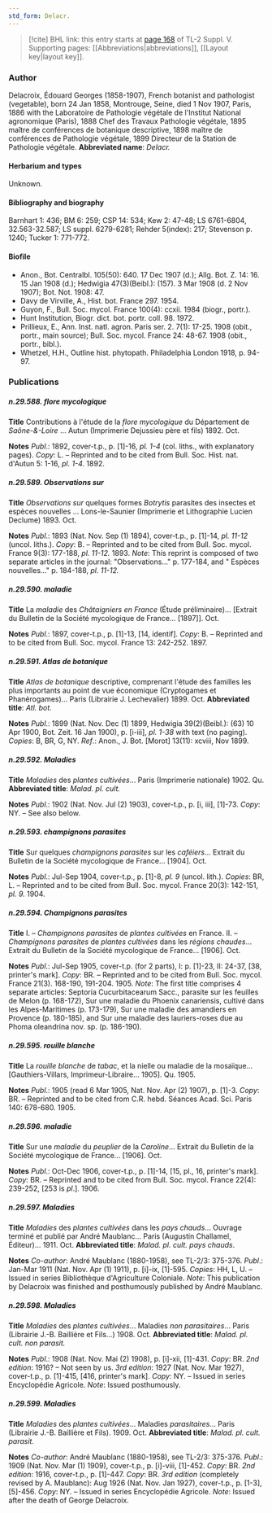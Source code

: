 ```yaml
---
std_form: Delacr.
---
```


> [!cite] BHL link: this entry starts at [page 168](https://www.biodiversitylibrary.org/page/33259214) of TL-2 Suppl. V.
> Supporting pages: [[Abbreviations|abbreviations]], [[Layout key|layout key]].

### Author

Delacroix, Édouard Georges (1858-1907), French botanist and pathologist (vegetable), born 24 Jan 1858, Montrouge, Seine, died 1 Nov 1907, Paris, 1886 with the Laboratoire de Pathologie végétale de l'Institut National agronomique (Paris), 1888 Chef des Travaux Pathologie végétale, 1895 maître de conférences de botanique descriptive, 1898 maître de conférences de Pathologie végétale, 1899 Directeur de la Station de Pathologie végétale. 
**Abbreviated name**: *Delacr.*

#### Herbarium and types

Unknown.

#### Bibliography and biography

Barnhart 1: 436; BM 6: 259; CSP 14: 534; Kew 2: 47-48; LS 6761-6804, 32.563-32.587; LS suppl. 6279-6281; Rehder 5(index): 217; Stevenson p. 1240; Tucker 1: 771-772.

#### Biofile

- Anon., Bot. Centralbl. 105(50): 640. 17 Dec 1907 (d.); Allg. Bot. Z. 14: 16. 15 Jan 1908 (d.); Hedwigia 47(3)(Beibl.): (157). 3 Mar 1908 (d. 2 Nov 1907); Bot. Not. 1908: 47.
- Davy de Virville, A., Hist. bot. France 297. 1954.
- Guyon, F., Bull. Soc. mycol. France 100(4): ccxii. 1984 (biogr., portr.).
- Hunt Institution, Biogr. dict. bot. portr. coll. 98. 1972.
- Prillieux, E., Ann. Inst. natl. agron. Paris ser. 2. 7(1): 17-25. 1908 (obit., portr., main source); Bull. Soc. mycol. France 24: 48-67. 1908 (obit., portr., bibl.).
- Whetzel, H.H., Outline hist. phytopath. Philadelphia London 1918, p. 94-97.

### Publications

##### n.29.588. flore mycologique

**Title**
Contributions à l'étude de la *flore mycologique* du Département de *Saône-&-Loire* ... Autun (Imprimerie Dejussieu père et fils) 1892. Oct.

**Notes**
*Publ*.: 1892, cover-t.p., p. \[1\]-16, *pl. 1-4* (col. liths., with explanatory pages). *Copy*: L. – Reprinted and to be cited from Bull. Soc. Hist. nat. d'Autun 5: 1-16, *pl. 1-4.* 1892.

##### n.29.589. Observations sur

**Title**
*Observations sur* quelques formes *Botrytis* parasites des insectes et espèces nouvelles ... Lons-le-Saunier (Imprimerie et Lithographie Lucien Declume) 1893. Oct.

**Notes**
*Publ*.: 1893 (Nat. Nov. Sep (1) 1894), cover-t.p., p. \[1\]-14, *pl. 11-12* (uncol. liths.). *Copy*: B. – Reprinted and to be cited from Bull. Soc. mycol. France 9(3): 177-188, *pl. 11-12.* 1893.
*Note*: This reprint is composed of two separate articles in the journal: "Observations..." p. 177-184, and " Espèces nouvelles..." p. 184-188, *pl. 11-12.*

##### n.29.590. maladie

**Title**
La *maladie* des *Châtaigniers en France* (Étude préliminaire)... \[Extrait du Bulletin de la Société mycologique de France... \[1897\]\]. Oct.

**Notes**
*Publ*.: 1897, cover-t.p., p. \[1\]-13, \[14, identif\]. *Copy*: B. – Reprinted and to be cited from Bull. Soc. mycol. France 13: 242-252. 1897.

##### n.29.591. Atlas de botanique

**Title**
*Atlas de botanique* descriptive, comprenant l'étude des familles les plus importants au point de vue économique (Cryptogames et Phanérogames)... Paris (Librairie J. Lechevalier) 1899. Oct.
**Abbreviated title**: *Atl. bot.*

**Notes**
*Publ*.: 1899 (Nat. Nov. Dec (1) 1899, Hedwigia 39(2)(Beibl.): (63) 10 Apr 1900, Bot. Zeit. 16 Jan 1900), p. \[i-iii\], *pl. 1-38* with text (no paging). *Copies*: B, BR, G, NY.
*Ref*.: Anon., J. Bot. \[Morot\] 13(11): xcviii, Nov 1899.

##### n.29.592. Maladies

**Title**
*Maladies* des *plantes cultivées*... Paris (Imprimerie nationale) 1902. Qu.
**Abbreviated title**: *Malad. pl. cult.*

**Notes**
*Publ*.: 1902 (Nat. Nov. Jul (2) 1903), cover-t.p., p. \[i, iii\], \[1\]-73. *Copy*: NY. – See also below.

##### n.29.593. champignons parasites

**Title**
Sur quelques *champignons parasites* sur les *caféiers*... Extrait du Bulletin de la Société mycologique de France... \[1904\]. Oct.

**Notes**
*Publ*.: Jul-Sep 1904, cover-t.p., p. \[1\]-8, *pl. 9* (uncol. lith.). *Copies*: BR, L. – Reprinted and to be cited from Bull. Soc. mycol. France 20(3): 142-151, *pl. 9.* 1904.

##### n.29.594. Champignons parasites

**Title**
I. – *Champignons parasites* de *plantes cultivées* en France. II. – *Champignons parasites* de *plantes cultivées* dans les *régions chaudes*... Extrait du Bulletin de la Société mycologique de France... \[1906\]. Oct.

**Notes**
*Publ*.: Jul-Sep 1905, cover-t.p. (for 2 parts), I: p. \[1\]-23, II: 24-37, \[38, printer's mark\]. *Copy*: BR. – Reprinted and to be cited from Bull. Soc. mycol. France 21(3). 168-190, 191-204. 1905.
*Note*: The first title comprises 4 separate articles: Septoria Cucurbitacearum Sacc., parasite sur les feuilles de Melon (p. 168-172), Sur une maladie du Phoenix canariensis, cultivé dans les Alpes-Maritimes (p. 173-179), Sur une maladie des amandiers en Provence (p. 180-185), and Sur une maladie des lauriers-roses due au Phoma oleandrina nov. sp. (p. 186-190).

##### n.29.595. rouille blanche

**Title**
La *rouille blanche* de *tabac*, et la nielle ou maladie de la mosaïque... \[Gauthiers-Villars, Imprimeur-Libraire... 1905\]. Qu. 1905.

**Notes**
*Publ*.: 1905 (read 6 Mar 1905, Nat. Nov. Apr (2) 1907), p. \[1\]-3. *Copy*: BR. – Reprinted and to be cited from C.R. hebd. Séances Acad. Sci. Paris 140: 678-680. 1905.

##### n.29.596. maladie

**Title**
Sur une *maladie* du *peuplier* de la *Caroline*... Extrait du Bulletin de la Société mycologique de France... \[1906\]. Oct.

**Notes**
*Publ*.: Oct-Dec 1906, cover-t.p., p. \[1\]-14, \[15, pl., 16, printer's mark\]. *Copy*: BR. – Reprinted and to be cited from Bull. Soc. mycol. France 22(4): 239-252, \[253 is *pl*.\]. 1906.

##### n.29.597. Maladies

**Title**
*Maladies* des *plantes cultivées* dans les *pays chauds*... Ouvrage terminé et publié par André Maublanc... Paris (Augustin Challamel, Éditeur)... 1911. Oct.
**Abbreviated title**: *Malad. pl. cult. pays chauds*.

**Notes**
*Co-author*: André Maublanc (1880-1958), see TL-2/3: 375-376.
*Publ*.: Jan-Mar 1911 (Nat. Nov. Apr (1) 1911), p. \[i\]-ix, \[1\]-595. *Copies*: HH, L, U. – Issued in series Bibliothèque d'Agriculture Coloniale.
*Note*: This publication by Delacroix was finished and posthumously published by André Maublanc.

##### n.29.598. Maladies

**Title**
*Maladies* des *plantes cultivées*... Maladies *non parasitaires*... Paris (Librairie J.-B. Baillière et Fils...) 1908. Oct.
**Abbreviated title**: *Malad. pl. cult. non parasit.*

**Notes**
*Publ*.: 1908 (Nat. Nov. Mai (2) 1908), p. \[i\]-xii, \[1\]-431. *Copy*: BR.
*2nd edition*: 1916? – Not seen by us.
*3rd edition*: 1927 (Nat. Nov. Mar 1927), cover-t.p., p. \[1\]-415, \[416, printer's mark\]. *Copy*: NY. – Issued in series Encyclopédie Agricole.
*Note*: Issued posthumously.

##### n.29.599. Maladies

**Title**
*Maladies* des *plantes cultivées*... Maladies *parasitaires*... Paris (Librairie J.-B. Baillière et Fils). 1909. Oct.
**Abbreviated title**: *Malad. pl. cult. parasit.*

**Notes**
*Co-author*: André Maublanc (1880-1958), see TL-2/3: 375-376.
*Publ*.: 1909 (Nat. Nov. Mar (1) 1909), cover-t.p., p. \[i\]-viii, \[1\]-452. *Copy*: BR.
*2nd edition*: 1916, cover-t.p., p. \[1\]-447. *Copy*: BR.
*3rd edition* (completely revised by A. Maublanc): Aug 1926 (Nat. Nov. Jan 1927), cover-t.p., p. \[1-3\], \[5\]-456. *Copy*: NY. – Issued in series Encyclopédie Agricole.
*Note*: Issued after the death of George Delacroix.

